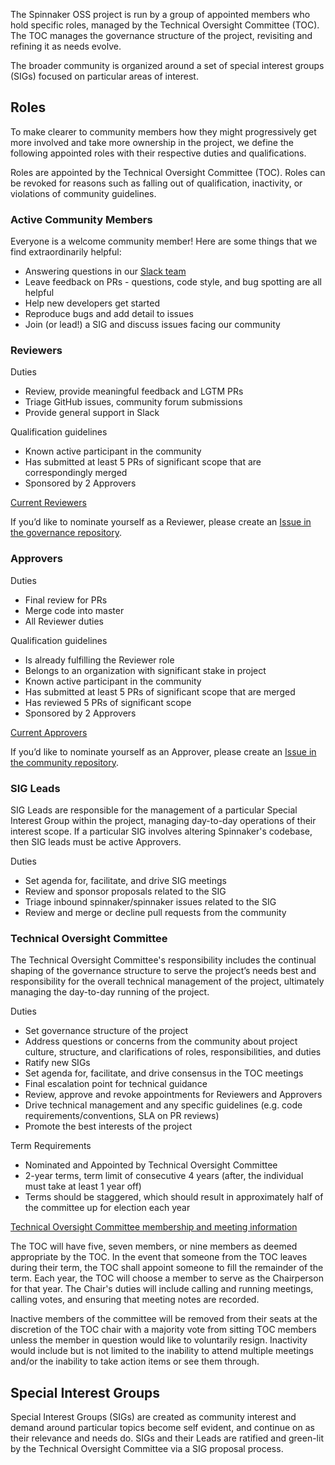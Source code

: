 The Spinnaker OSS project is run by a group of appointed members who hold specific roles, managed by the Technical Oversight Committee (TOC). The TOC manages the governance structure of the project, revisiting and refining it as needs evolve.

The broader community is organized around a set of special interest groups (SIGs) focused on particular areas of interest.

## Roles

To make clearer to community members how they might progressively get more involved and take more ownership in the project, we define the following appointed roles with their respective duties and qualifications.

Roles are appointed by the Technical Oversight Committee (TOC). Roles can be revoked for reasons such as falling out of qualification, inactivity, or violations of community guidelines.

### Active Community Members

Everyone is a welcome community member! Here are some things that we find extraordinarily helpful:

* Answering questions in our [Slack team](https://spinnakerteam.slack.com/)
* Leave feedback on PRs - questions, code style, and bug spotting are all helpful
* Help new developers get started
* Reproduce bugs and add detail to issues
* Join (or lead!) a SIG and discuss issues facing our community

### Reviewers

Duties

* Review, provide meaningful feedback and LGTM PRs
* Triage GitHub issues, community forum submissions
* Provide general support in Slack

Qualification guidelines

* Known active participant in the community
* Has submitted at least 5 PRs of significant scope that are correspondingly merged
* Sponsored by 2 Approvers

[Current Reviewers](https://github.com/spinnaker/governance/blob/master/membership.yml)

If you’d like to nominate yourself as a Reviewer, please create an [Issue in the governance repository](https://github.com/spinnaker/governance/issues). 

### Approvers

Duties

* Final review for PRs
* Merge code into master
* All Reviewer duties

Qualification guidelines

* Is already fulfilling the Reviewer role
* Belongs to an organization with significant stake in project
* Known active participant in the community
* Has submitted at least 5 PRs of significant scope that are merged
* Has reviewed 5 PRs of significant scope
* Sponsored by 2 Approvers

[Current Approvers](https://github.com/spinnaker/community/blob/master/membership.yml)

If you’d like to nominate yourself as an Approver, please create an [Issue in the community repository](https://github.com/spinnaker/community/issues). 

### SIG Leads

SIG Leads are responsible for the management of a particular Special Interest Group within the project, managing day-to-day operations of their interest scope. If a particular SIG involves altering Spinnaker's codebase, then SIG leads must be active Approvers.

Duties

* Set agenda for, facilitate, and drive SIG meetings
* Review and sponsor proposals related to the SIG
* Triage inbound spinnaker/spinnaker issues related to the SIG
* Review and merge or decline pull requests from the community

### Technical Oversight Committee

The Technical Oversight Committee's responsibility includes the continual shaping of the governance structure to serve the project’s needs best and responsibility for the overall technical management of the project, ultimately managing the day-to-day running of the project.

Duties

* Set governance structure of the project
* Address questions or concerns from the community about project culture, structure, and clarifications of roles, responsibilities, and duties
* Ratify new SIGs
* Set agenda for, facilitate, and drive consensus in the TOC meetings
* Final escalation point for technical guidance
* Review, approve and revoke appointments for Reviewers and Approvers
* Drive technical management and any specific guidelines (e.g. code requirements/conventions, SLA on PR reviews)
* Promote the best interests of the project

Term Requirements

* Nominated and Appointed by Technical Oversight Committee
* 2-year terms, term limit of consecutive 4 years (after, the individual must take at least 1 year off)
* Terms should be staggered, which should result in approximately half of the committee up for election each year

[Technical Oversight Committee membership and meeting information](committee-technical-oversight/README.md)

The TOC will have five, seven members, or nine members as deemed appropriate by the  TOC. In the event that someone from the TOC leaves during their term, the TOC shall appoint someone to fill the remainder of the term. Each year, the TOC will choose a member to serve as the Chairperson for that year. The Chair's duties will include calling and running meetings, calling votes, and ensuring that meeting notes are recorded. 

Inactive members of the committee will be removed from their seats at the discretion of the TOC chair with a majority vote from sitting TOC members unless the member in question would like to voluntarily resign. Inactivity would include but is not limited to the inability to attend multiple meetings and/or the inability to take action items or see them through. 

## Special Interest Groups

Special Interest Groups (SIGs) are created as community interest and demand around particular topics become self evident, and continue on as their relevance and needs do. SIGs and their Leads are ratified and green-lit by the Technical Oversight Committee via a SIG proposal process.


